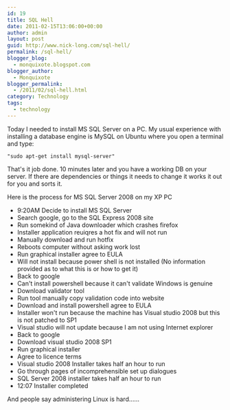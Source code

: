 ```yaml
---
id: 19
title: SQL Hell
date: 2011-02-15T13:06:00+00:00
author: admin
layout: post
guid: http://www.nick-long.com/sql-hell/
permalink: /sql-hell/
blogger_blog:
  - monquixote.blogspot.com
blogger_author:
  - Monquixote
blogger_permalink:
  - /2011/02/sql-hell.html
category: Technology
tags:
  - technology
---
```


Today I needed to install MS SQL Server on a PC. My usual experience with installing a database engine is MySQL on Ubuntu where you open a terminal and type: 
    
    "sudo apt-get install mysql-server"

That's it job done. 10 minutes later and you have a working DB on your server. If there are dependencies or things it needs to change it works it out for you and sorts it.
  
Here is the process for MS SQL Server 2008 on my XP PC
  
  
  <ul>
    <li>
      9:20AM Decide to install MS SQL Server
    </li>
    <li>
      Search google, go to the SQL Express 2008 site
    </li>
    <li>
      Run somekind of Java downloader which crashes firefox
    </li>
    <li>
      Installer application reuiqres a hot fix and will not run
    </li>
    <li>
      Manually download and run hotfix
    </li>
    <li>
      Reboots computer without asking work lost
    </li>
    <li>
      Run graphical installer agree to EULA
    </li>
    <li>
      Will not install because power shell is not installed (No information provided as to what this is or how to get it)
    </li>
    <li>
      Back to google
    </li>
    <li>
      Can't install powershell because it can't validate Windows is genuine
    </li>
    <li>
      Download validator tool
    </li>
    <li>
      Run tool manually copy validation code into website
    </li>
    <li>
      Download and install powershell agree to EULA
    </li>
    <li>
      Installer won't run because the machine has Visual studio 2008 but this is not patched to SP1
    </li>
    <li>
      Visual studio will not update because I am not using Internet explorer
    </li>
    <li>
      Back to google
    </li>
    <li>
      Download visual studio 2008 SP1
    </li>
    <li>
      Run graphical installer
    </li>
    <li>
      Agree to licence terms
    </li>
    <li>
      Visual studio 2008 Installer takes half an hour to run
    </li>
    <li>
      Go through pages of incomprehensible set up dialogues
    </li>
    <li>
      SQL Server 2008 installer takes half an hour to run
    </li>
    <li>
      12:07 Installer completed
    </li>
  </ul>
And people say administering Linux is hard&#8230;&#8230;
  
